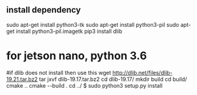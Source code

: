 ## install dependency

sudo apt-get install python3-tk
sudo apt-get install python3-pil
sudo apt-get install python3-pil.imagetk
pip3 install dlib

# for jetson nano, python 3.6 
#if dlib does not install then use this
wget http://dlib.net/files/dlib-19.21.tar.bz2
tar jxvf dlib-19.17.tar.bz2
cd dlib-19.17/
mkdir build
cd build/
cmake ..
cmake --build .
cd ../
$ sudo python3 setup.py install